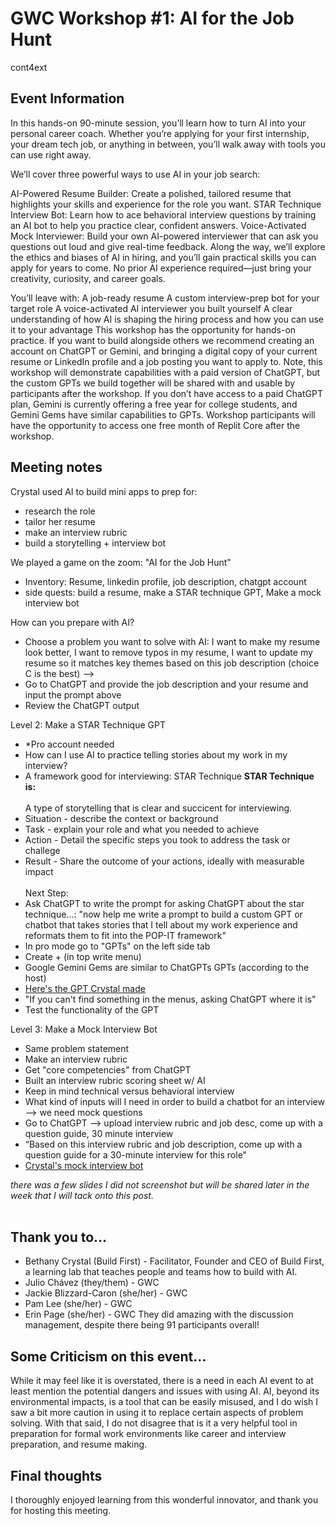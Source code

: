 # GWC Workshop #1: AI for the Job Hunt
cont4ext


## Event Information
In this hands-on 90-minute session, you’ll learn how to turn AI into your personal career coach. Whether you’re applying for your first internship, your dream tech job, or anything in between, you’ll walk away with tools you can use right away.

We’ll cover three powerful ways to use AI in your job search:

AI-Powered Resume Builder: Create a polished, tailored resume that highlights your skills and experience for the role you want.
STAR Technique Interview Bot: Learn how to ace behavioral interview questions by training an AI bot to help you practice clear, confident answers.
Voice-Activated Mock Interviewer: Build your own AI-powered interviewer that can ask you questions out loud and give real-time feedback.
Along the way, we’ll explore the ethics and biases of AI in hiring, and you’ll gain practical skills you can apply for years to come. No prior AI experience required—just bring your creativity, curiosity, and career goals.

You’ll leave with:
A job-ready resume
A custom interview-prep bot for your target role
A voice-activated AI interviewer you built yourself
A clear understanding of how AI is shaping the hiring process and how you can use it to your advantage
This workshop has the opportunity for hands-on practice. If you want to build alongside others we recommend creating an account on ChatGPT or Gemini, and bringing a digital copy of your current resume or LinkedIn profile and a job posting you want to apply to. Note, this workshop will demonstrate capabilities with a paid version of ChatGPT, but the custom GPTs we build together will be shared with and usable by participants after the workshop. If you don’t have access to a paid ChatGPT plan, Gemini is currently offering a free year for college students, and Gemini Gems have similar capabilities to GPTs. Workshop participants will have the opportunity to access one free month of Replit Core after the workshop.


## Meeting notes
Crystal used AI to build mini apps to prep for:
- research the role
- tailor her resume
- make an interview rubric
- build a storytelling + interview bot

We played a game on the zoom: "AI for the Job Hunt" 
- Inventory: Resume, linkedin profile, job description, chatgpt account
- side quests: build a resume, make a STAR technique GPT, Make a mock interview bot

How can you prepare with AI?
- Choose a problem you want to solve with AI: I want to make my resume look better, I want to remove typos in my resume, I want to update my resume so it matches key themes based on this job description (choice C is the best) -->
- Go to ChatGPT and provide the job description and your resume and input the prompt above
- Review the ChatGPT output

Level 2: Make a STAR Technique GPT
- *Pro account needed
- How can I use AI to practice telling stories about my work in my interview?
- A framework good for interviewing: STAR Technique
**STAR Technique is:** <br><br>
A type of storytelling that is clear and succicent for interviewing. 
- Situation - describe the context or background
- Task - explain your role and what you needed to achieve
- Action - Detail the specific steps you took to address the task or challege
- Result - Share the outcome of your actions, ideally with measurable impact
<br><br>
Next Step:
- Ask ChatGPT to write the prompt for asking ChatGPT about the star technique...:
"now help me write a prompt to build a custom GPT or chatbot that takes stories that I tell about my work experience and reformats them to fit into the POP-IT framework"
- In pro mode go to "GPTs" on the left side tab
- Create + (in top write menu)
- Google Gemini Gems are similar to ChatGPTs GPTs (according to the host)
- [Here's the GPT Crystal made](https://chatgpt.com/g/g-68d32e7be1488191820004dfb0b6d6ac-star-technique-interview-helper)
- "If you can't find something in the menus, asking ChatGPT where it is"
- Test the functionality of the GPT 

Level 3: Make a Mock Interview Bot
- Same problem statement
- Make an interview rubric
- Get "core competencies" from ChatGPT
- Built an interview rubric scoring sheet w/ AI
- Keep in mind technical versus behavioral interview
- What kind of inputs will I need in order to build a chatbot for an interview --> we need mock questions
- Go to ChatGPT --> upload interview rubric and job desc, come up with a question guide, 30 minute interview
- “Based on this interview rubric and job description, come up with a question guide for a 30-minute interview for this role"
- [Crystal's mock interview bot](https://chatgpt.com/g/g-68d335307a58819192b2b9b75fce07e9-bethany-s-mock-interview-bot-stripe-partnerships)


*there was a few slides I did not screenshot but will be shared later in the week that I will tack onto this post.* <br><br>

## Thank you to...
- Bethany Crystal (Build First) - Facilitator, Founder and CEO of Build First, a learning lab that teaches people and teams how to build with AI. 
- Julio Chávez (they/them) - GWC
- Jackie Blizzard-Caron (she/her) - GWC
- Pam Lee (she/her) - GWC
- Erin Page (she/her) - GWC
They did amazing with the discussion management, despite there being 91 participants overall!

## Some Criticism on this event...
While it may feel like it is overstated, there is a need in each AI event to at least mention the potential dangers and issues with using AI. AI, beyond its environmental impacts, is a tool that can be easily misused, and I do wish I saw a bit more caution in using it to replace certain aspects of problem solving. With that said, I do not disagree that is it a very helpful tool in preparation for formal work environments like career and interview preparation, and resume making.

## Final thoughts
I thoroughly enjoyed learning from this wonderful innovator, and thank you for hosting this meeting.

